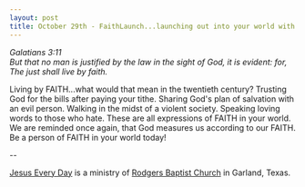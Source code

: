 ```yaml
---
layout: post
title: October 29th - FaithLaunch...launching out into your world with
---
```


_Galatians 3:11  
But that no man is justified by the law in the sight of God, it is
evident: for, The just shall live by faith._

Living by FAITH...what would that mean in the twentieth century?
Trusting God for the bills after paying your tithe. Sharing God's
plan of salvation with an evil person. Walking in the midst of a
violent society. Speaking loving words to those who hate. These are
all expressions of FAITH in your world. We are reminded once again,
that God measures us according to our FAITH. Be a person of FAITH in
your world today!

 --

<a href=http://jesuseveryday.net>Jesus Every Day</a> is a ministry of <a href=http://rodgersbaptist.net>Rodgers Baptist Church</a> in Garland, Texas.
